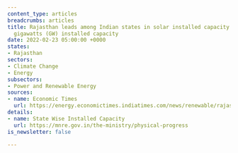 ```yaml
---
content_type: articles
breadcrumbs: articles
title: Rajasthan leads among Indian states in solar installed capacity with over 10.1
  gigawatts (GW) installed capacity
date: 2022-02-23 05:00:00 +0000
states:
- Rajasthan
sectors:
- Climate Change
- Energy
subsectors:
- Power and Renewable Energy
sources:
- name: Economic Times
  url: https://energy.economictimes.indiatimes.com/news/renewable/rajasthan-leads-in-solar-power-capacity-creation-mnre-data/89537459
details:
- name: State Wise Installed Capacity
  url: https://mnre.gov.in/the-ministry/physical-progress
is_newsletter: false

---
```


